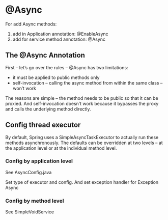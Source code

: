 # @Async

For add Async methods:
1. add in Application annotation: @EnableAsync
2. add for service method annotation: @Async

## The @Async Annotation
First – let’s go over the rules – @Async has two limitations:
* it must be applied to public methods only
* self-invocation – calling the async method from within the same class – won’t work

The reasons are simple – the method needs to be public so that it can be proxied. And self-invocation doesn’t work because it bypasses the proxy and calls the underlying method directly.

## Config thread executor

By default, Spring uses a SimpleAsyncTaskExecutor to actually run these methods asynchronously. The defaults can be overridden at two levels – at the application level or at the individual method level.

### Config by application level

See AsyncConfig.java

Set type of executor and config. And set exception handler for Exception Async

### Config by method level

See SimpleVoidService